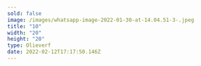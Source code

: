 ```yaml
---
sold: false
image: /images/whatsapp-image-2022-01-30-at-14.04.51-3-.jpeg
title: "10"
width: "20"
height: "20"
type: Olieverf
date: 2022-02-12T17:17:50.146Z
---
```

